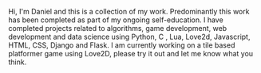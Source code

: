 Hi, I'm Daniel and this is a collection of my work. Predominantly this work has been completed as part of my ongoing self-education. I have completed projects related to algorithms, game development, web development and data science using Python, C , Lua, Love2d, Javascript, HTML, CSS, Django and Flask. I am currently working on a tile based platformer game using Love2D, please try it out and let me know what you think.
<!---
dphillip11/dphillip11 is a ✨ special ✨ repository because its `README.md` (this file) appears on your GitHub profile.
You can click the Preview link to take a look at your changes.
--->
